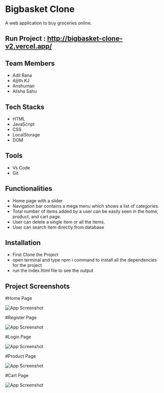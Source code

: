 # Bigbasket Clone

A web application to buy groceries online.

## Run Project : http://bigbasket-clone-v2.vercel.app/


## Team Members

 - Adil Rana
 - Aljith KJ
 - Anshuman
 - Alisha Sahu
 
 ## Tech Stacks

 - HTML
 - JavaScript
 - CSS
 - LocalStorage
 - DOM

## Tools

 - Vs Code
 - Git


## Functionalities
- Home page with a slider
- Navigation bar contains a mega menu which shows a list of
categories.
- Total number of items added by a user can be easily seen in
the home, product, and cart page.
- User can delete a single item or all the items.
- User can search item directly from database



## Installation

- First Clone the Project
- open terminal and type npm i command to install all the dependencies for the project
- run the index.html file to see the output

    
## Project Screenshots

#Home Page

![App Screenshot](https://miro.medium.com/max/700/0*4bo1C9Vr37je-XtY.jpeg)

#Register Page

![App Screenshot](https://miro.medium.com/max/700/1*110mIAB-eaE_AjQxFY-53w.png)

#Login Page

![App Screenshot](https://miro.medium.com/max/700/1*YzNGQ9o4JXklx77bcicx5Q.png)

#Product Page

![App Screenshot](https://miro.medium.com/max/700/0*OpuGHWPPolZX59et.jpeg)

#Cart Page

![App Screenshot](https://miro.medium.com/max/700/0*k2BzY2kn9XZ7yu2i.jpeg)
